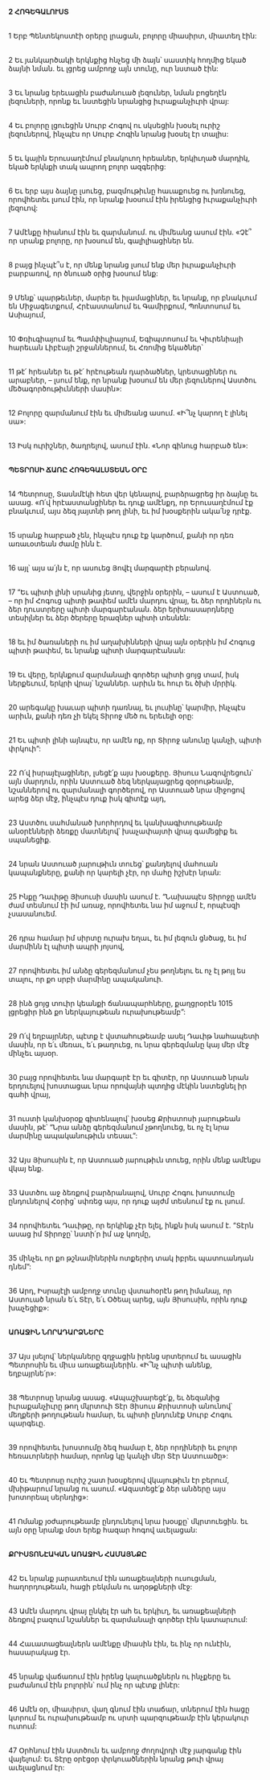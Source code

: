 **2 ՀՈԳԵԳԱԼՈՒՍՏ**

\
 1 Երբ Պենտեկոստէի օրերը լրացան, բոլորը միասիրտ, միատեղ էին:

\
 2 Եւ յանկարծակի երկնքից հնչեց մի ձայն՝ սաստիկ հողմից եկած ձայնի նման. եւ լցրեց ամբողջ այն տունը, ուր նստած էին:

\
 3 Եւ նրանց երեւացին բաժանուած լեզուներ, նման բոցեղէն լեզուների, որոնք եւ նստեցին նրանցից իւրաքանչիւրի վրայ:

\
 4 Եւ բոլորը լցուեցին Սուրբ Հոգով ու սկսեցին խօսել ուրիշ լեզուներով, ինչպէս որ Սուրբ Հոգին նրանց խօսել էր տալիս:

\
 5 Եւ կային Երուսաղէմում բնակուող հրեաներ, երկիւղած մարդիկ, եկած երկնքի տակ ապրող բոլոր ազգերից:

\
 6 Եւ երբ այս ձայնը լսուեց, բազմութիւնը հաւաքուեց ու խռնուեց, որովհետեւ լսում էին, որ նրանք խօսում էին իրենցից իւրաքանչիւրի լեզուով:

\
 7 Ամէնքը հիանում էին եւ զարմանում. ու միմեանց ասում էին. «Չէ՞ որ սրանք բոլորը, որ խօսում են, գալիլիացիներ են.

\
 8 բայց ինչպէ՞ս է, որ մենք նրանց լսում ենք մեր իւրաքանչիւրի բարբառով, որ ծնուած օրից խօսում ենք:

\
 9 Մենք՝ պարթեւներ, մարեր եւ իլամացիներ, եւ նրանք, որ բնակւում են Միջագետքում, Հրէաստանում եւ Գամիրքում, Պոնտոսում եւ Ասիայում,

\
 10 Փռիւգիայում եւ Պամփիւլիայում, Եգիպտոսում եւ Կիւրենիայի հարեւան Լիբէայի շրջաններում, եւ Հռոմից եկածներ՝

\
 11 թէ՛ հրեաներ եւ թէ՛ հրէութեան դարձածներ, կրետացիներ ու արաբներ, – լսում ենք, որ նրանք խօսում են մեր լեզուներով Աստծու մեծագործութիւնների մասին»:

\
 12 Բոլորը զարմանում էին եւ միմեանց ասում. «Ի՞նչ կարող է լինել սա»:

\
 13 Իսկ ուրիշներ, ծաղրելով, ասում էին. «Նոր գինուց հարբած են»:

\
**ՊԵՏՐՈՍԻ ՃԱՌԸ ՀՈԳԵԳԱԼՍՏԵԱՆ ՕՐԸ**

\
 14 Պետրոսը, Տասնմէկի հետ վեր կենալով, բարձրացրեց իր ձայնը եւ ասաց. «Ո՛վ հրէաստանցիներ եւ դուք ամէնքդ, որ Երուսաղէմում էք բնակւում, այս ձեզ յայտնի թող լինի, եւ իմ խօսքերին ակա՛նջ դրէք.

\
 15 սրանք հարբած չեն, ինչպէս դուք էք կարծում, քանի որ դեռ առաւօտեան ժամը ինն է.

\
 16 այլ՝ այս ա՛յն է, որ ասուեց Յովէլ մարգարէի բերանով.

\
17 “Եւ պիտի լինի սրանից յետոյ, վերջին օրերին,
– ասում է Աստուած, –
որ իմ Հոգուց պիտի թափեմ ամէն մարդու վրայ,
եւ ձեր որդիներն ու ձեր դուստրերը պիտի մարգարէանան.
ձեր երիտասարդները տեսիլներ
եւ ձեր ծերերը երազներ պիտի տեսնեն:

\
18 եւ իմ ծառաների ու իմ աղախինների վրայ
այն օրերին իմ Հոգուց պիտի թափեմ,
եւ նրանք պիտի մարգարէանան:

\
19 Եւ վերը, երկնքում զարմանալի գործեր պիտի ցոյց տամ,
իսկ ներքեւում, երկրի վրայ՝ նշաններ.
արիւն եւ հուր եւ ծխի մրրիկ.

\
20 արեգակը խաւար պիտի դառնայ,
եւ լուսինը՝ կարմիր, ինչպէս արիւն,
քանի դեռ չի եկել Տիրոջ մեծ ու երեւելի օրը:

\
21 Եւ պիտի լինի այնպէս, որ ամէն ոք,
որ Տիրոջ անունը կանչի, պիտի փրկուի”:

\
22 Ո՛վ իսրայէլացիներ, լսեցէ՛ք այս խօսքերը. Յիսուս Նազովրեցուն՝ այն մարդուն, որին Աստուած ձեզ ներկայացրեց զօրութեամբ, նշաններով ու զարմանալի գործերով, որ Աստուած նրա միջոցով արեց ձեր մէջ, ինչպէս դուք իսկ գիտէք այդ,

\
23 Աստծու սահմանած խորհրդով եւ կանխագիտութեամբ անօրէնների ձեռքը մատնելով՝ խաչափայտի վրայ գամեցիք եւ սպանեցիք.

\
24 նրան Աստուած յարութիւն տուեց՝ քանդելով մահուան կապանքները, քանի որ կարելի չէր, որ մահը իշխէր նրան:

\
25 Ինքը Դաւիթը Յիսուսի մասին ասում է.
“Նախապէս Տիրոջը ամէն ժամ տեսնում էի իմ առաջ,
որովհետեւ նա իմ աջում է, որպէսզի չսասանուեմ.

\
26 դրա համար իմ սիրտը ուրախ եղաւ, եւ իմ լեզուն ցնծաց,
եւ իմ մարմինն էլ պիտի ապրի յոյսով,

\
27 որովհետեւ իմ անձը գերեզմանում չես թողնելու
եւ ոչ էլ թոյլ ես տալու, որ քո սրբի մարմինը ապականուի.

\
28 ինձ ցոյց տուիր կեանքի ճանապարհները,
քաղցրօրէն 1015 լցրեցիր ինձ քո ներկայութեան ուրախութեամբ”:

\
29 Ո՛վ եղբայրներ, պէտք է վստահութեամբ ասել Դաւիթ նահապետի մասին, որ ե՛ւ մեռաւ, ե՛ւ թաղուեց, ու նրա գերեզմանը կայ մեր մէջ մինչեւ այսօր.

\
30 բայց որովհետեւ նա մարգարէ էր եւ գիտէր, որ Աստուած նրան երդուելով խոստացաւ նրա որովայնի պտղից մէկին նստեցնել իր գահի վրայ,

\
31 ուստի կանխօրօք գիտենալով՝ խօսեց Քրիստոսի յարութեան մասին, թէ՝
“Նրա անձը գերեզմանում չթողնուեց,
եւ ոչ էլ նրա մարմինը ապականութիւն տեսաւ”:

\
32 Այս Յիսուսին է, որ Աստուած յարութիւն տուեց, որին մենք ամէնքս վկայ ենք.

\
33 Աստծու աջ ձեռքով բարձրանալով, Սուրբ Հոգու խոստումը ընդունելով Հօրից՝ սփռեց այս, որ դուք այժմ տեսնում էք ու լսում.

\
34 որովհետեւ Դաւիթը, որ երկինք չէր ելել, ինքն իսկ ասում է.
“Տէրն ասաց իմ Տիրոջը՝
նստի՛ր իմ աջ կողմը,

\
35 մինչեւ որ քո թշնամիներին ոտքերիդ տակ
իբրեւ պատուանդան դնեմ”:

\
36 Արդ, Իսրայէլի ամբողջ տունը վստահօրէն թող իմանայ, որ Աստուած նրան ե՛ւ Տէր, ե՛ւ Օծեալ արեց, այն Յիսուսին, որին դուք խաչեցիք»:

\
**ԱՌԱՋԻՆ ՆՈՐԱԴԱՐՁՆԵՐԸ**

\
 37 Այս լսելով՝ ներկաները զղջացին իրենց սրտերում եւ ասացին Պետրոսին եւ միւս առաքեալներին. «Ի՞նչ պիտի անենք, եղբայրնե՛ր»:

\
 38 Պետրոսը նրանց ասաց. «Ապաշխարեցէ՛ք, եւ ձեզանից իւրաքանչիւրը թող մկրտուի Տէր Յիսուս Քրիստոսի անունով՝ մեղքերի թողութեան համար, եւ պիտի ընդունէք Սուրբ Հոգու պարգեւը.

\
 39 որովհետեւ խոստումը ձեզ համար է, ձեր որդիների եւ բոլոր հեռաւորների համար, որոնց կը կանչի մեր Տէր Աստուածը»:

\
 40 Եւ Պետրոսը ուրիշ շատ խօսքերով վկայութիւն էր բերում, մխիթարում նրանց ու ասում. «Ազատեցէ՛ք ձեր անձերը այս խոտորեալ սերնդից»:

\
 41 Ոմանք յօժարութեամբ ընդունելով նրա խօսքը՝ մկրտուեցին. եւ այն օրը նրանք մօտ երեք հազար հոգով աւելացան:

\
**ՔՐԻՍՏՈՆԷԱԿԱՆ ԱՌԱՋԻՆ ՀԱՄԱՅՆՔԸ**

\
42 Եւ նրանք յարատեւում էին առաքեալների ուսուցման, հաղորդութեան, հացի բեկման ու աղօթքների մէջ:

\
43 Ամէն մարդու վրայ ընկել էր ահ եւ երկիւղ, եւ առաքեալների ձեռքով բազում նշաններ եւ զարմանալի գործեր էին կատարւում:

\
44 Հաւատացեալներն ամէնքը միասին էին, եւ ինչ որ ունէին, հասարակաց էր.

\
45 նրանք վաճառում էին իրենց կալուածքներն ու ինչքերը եւ բաժանում էին բոլորին՝ ում ինչ որ պէտք լինէր:

\
46 Ամէն օր, միասիրտ, վաղ գնում էին տաճար, տներում էին հացը կտրում եւ ուրախութեամբ ու սրտի պարզութեամբ էին կերակուր ուտում:

\
47 Օրհնում էին Աստծուն եւ ամբողջ ժողովրդի մէջ յարգանք էին վայելում: Եւ Տէրը օրէցօր փրկուածներին նրանց թուի վրայ աւելացնում էր:
